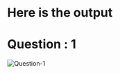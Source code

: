 <h1>Here is the output</h1>

<h1>Question : 1</h1>

![Question-1](https://github.com/souvik97381/iNEURON-Assignments-Java/Assignment_1/q1.jpg?raw=true)

